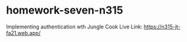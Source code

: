 # homework-seven-n315
 Implementing authentication wth Jungle Cook
Live Link: https://n315-jt-fa21.web.app/
